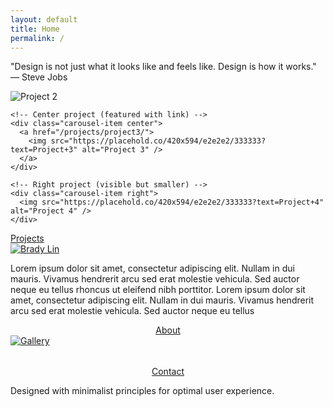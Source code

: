 ```yaml
---
layout: default
title: Home
permalink: /
---
```


<div class="quote-container">
  <p class="quote">"Design is not just what it looks like and feels like. Design is how it works." — Steve Jobs</p>
</div>

<div class="project-carousel">
  <div class="carousel-container">
    <!-- Left project (visible but smaller) -->
    <div class="carousel-item left">
      <img src="https://placehold.co/420x594/e2e2e2/333333?text=Project+2" alt="Project 2" />
    </div>
    
    <!-- Center project (featured with link) -->
    <div class="carousel-item center">
      <a href="/projects/project3/">
        <img src="https://placehold.co/420x594/e2e2e2/333333?text=Project+3" alt="Project 3" />
      </a>
    </div>
    
    <!-- Right project (visible but smaller) -->
    <div class="carousel-item right">
      <img src="https://placehold.co/420x594/e2e2e2/333333?text=Project+4" alt="Project 4" />
    </div>
  </div>
  <div class="carousel-dots">
    <span class="dot"></span>
    <span class="dot"></span>
    <span class="dot active"></span>
    <span class="dot"></span>
    <span class="dot"></span>
    <span class="dot"></span>
  </div>
</div>

<div class="projects-button-container">
  <a href="/projects/" class="button">Projects</a>
</div>

<div class="about-section">
  <div class="about-image">
    <a href="/about/">
      <img src="https://placehold.co/400x500/e2e2e2/333333?text=Brady+Lin" alt="Brady Lin" id="about-image" />
    </a>
  </div>
  <div class="about-text">
    <div class="about-text-content" id="about-text-content">
      <p>Lorem ipsum dolor sit amet, consectetur adipiscing elit. Nullam in dui mauris. Vivamus hendrerit arcu sed erat molestie vehicula. Sed auctor neque eu tellus rhoncus ut eleifend nibh porttitor. Lorem ipsum dolor sit amet, consectetur adipiscing elit. Nullam in dui mauris. Vivamus hendrerit arcu sed erat molestie vehicula. Sed auctor neque eu tellus</p>
    </div>
  </div>
  <div class="buttons-container">
    <div class="about-button-container" style="text-align: center; width: 100%;">
      <a href="/about/" class="button">About</a>
    </div>
  </div>
</div>

<div class="gallery-container">
  <a href="/gallery/">
    <img src="https://placehold.co/1200x500/e2e2e2/333333?text=Gallery" alt="Gallery" class="gallery-image" />
  </a>
</div>

<div class="contact-button-container" style="text-align: center; margin-top: 2rem;">
  <a href="/contact/" class="button">Contact</a>
</div>

<p class="footer-text">Designed with minimalist principles for optimal user experience.</p>